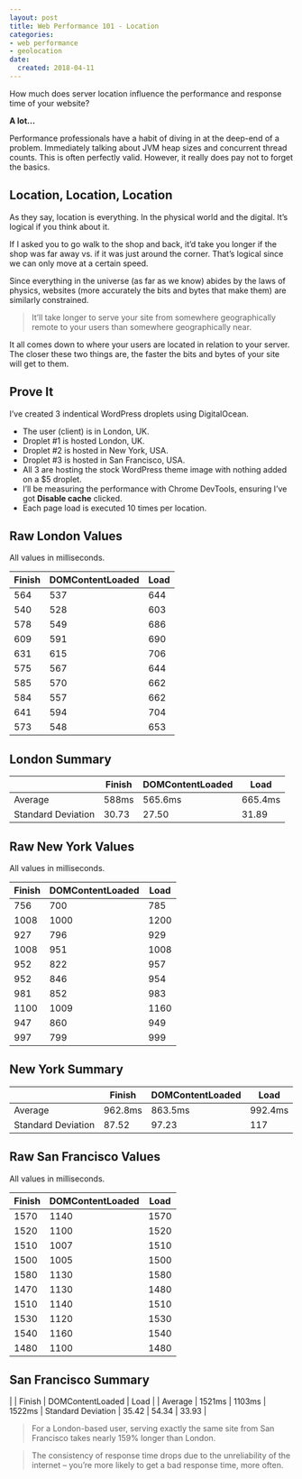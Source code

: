 ```yaml
---
layout: post
title: Web Performance 101 - Location
categories:
- web performance
- geolocation
date:
  created: 2018-04-11
---
```


How much does server location influence the performance and response time of your website?

**A lot...**

<!-- more -->

Performance professionals have a habit of diving in at the deep-end of a problem. Immediately talking about JVM heap sizes and concurrent thread counts. This is often perfectly valid. However, it really does pay not to forget the basics.

## Location, Location, Location

As they say, location is everything. In the physical world and the digital. It’s logical if you think about it.

If I asked you to go walk to the shop and back, it’d take you longer if the shop was far away vs. if it was just around the corner. That’s logical since we can only move at a certain speed.

Since everything in the universe (as far as we know) abides by the laws of physics, websites (more accurately the bits and bytes that make them) are similarly constrained.

> It’ll take longer to serve your site from somewhere geographically remote to your users than somewhere geographically near.

It all comes down to where your users are located in relation to your server. The closer these two things are, the faster the bits and bytes of your site will get to them.

## Prove It

I’ve created 3 indentical WordPress droplets using DigitalOcean.

- The user (client) is in London, UK.
- Droplet #1 is hosted London, UK.
- Droplet #2 is hosted in New York, USA.
- Droplet #3 is hosted in San Francisco, USA.
- All 3 are hosting the stock WordPress theme image with nothing added on a $5 droplet.
- I’ll be measuring the performance with Chrome DevTools, ensuring I’ve got **Disable cache** clicked.
- Each page load is executed 10 times per location.
 

## Raw London Values

All values in milliseconds.

| Finish | DOMContentLoaded | Load |
|--------|------------------|------|
| 564    | 537              | 644  |
| 540    | 528              | 603  |
| 578    | 549              | 686  |
| 609    | 591              | 690  |
| 631    | 615	            | 706  |
| 575    | 567	            | 644  |
| 585    | 570	            | 662  |
| 584    | 557	            | 662  |
| 641    | 594	            | 704  |
| 573    | 548	            | 653  |
 
## London Summary

|                    | Finish | DOMContentLoaded | Load    |
|--------------------|--------|------------------|---------|
| Average            | 588ms  | 565.6ms          | 665.4ms |
| Standard Deviation | 30.73  | 27.50            | 31.89   |

## Raw New York Values

All values in milliseconds.	

| Finish  | DOMContentLoaded | Load |
|---------|------------------|------|
| 756     | 700              | 785  |
| 1008    | 1000             | 1200 |
| 927     | 796              | 929  |
| 1008	  | 951              | 1008 |
| 952     | 822              | 957  |
| 952     | 846              | 954  |
| 981     | 852              | 983  |
| 1100    | 1009             | 1160 |
| 947     | 860              | 949  |
| 997     | 799              | 999  |
 
## New York Summary

|                    | Finish   | DOMContentLoaded | Load    |
|--------------------|----------|------------------|---------|
| Average            | 962.8ms  | 863.5ms          | 992.4ms |
| Standard Deviation | 87.52    | 97.23            | 117     |


## Raw San Francisco Values

All values in milliseconds.

| Finish | DOMContentLoaded	| Load |
|--|--|--|
| 1570	| 1140	| 1570 |
| 1520 | 1100 | 1520 |
| 1510 | 1007 | 1510 |
| 1500 | 1005 | 1500 |
| 1580 | 1130 | 1580 |
| 1470 | 1130 | 1480 |
| 1510 | 1140 | 1510 |
| 1530 | 1120 | 1530 |
| 1540 | 1160 | 1540 |
| 1480 | 1100 | 1480 |

## San Francisco Summary

| |	Finish | DOMContentLoaded | Load |
| Average | 1521ms | 1103ms | 1522ms |
Standard Deviation | 35.42 | 54.34 | 33.93 |

> For a London-based user, serving exactly the same site from San Francisco takes nearly 159% longer than London.

> The consistency of response time drops due to the unreliability of the internet – you’re more likely to get a bad response time, more often.

